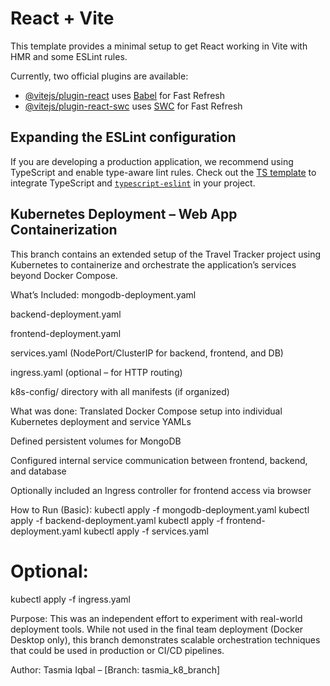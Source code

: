# React + Vite

This template provides a minimal setup to get React working in Vite with HMR and some ESLint rules.

Currently, two official plugins are available:

- [@vitejs/plugin-react](https://github.com/vitejs/vite-plugin-react/blob/main/packages/plugin-react/README.md) uses [Babel](https://babeljs.io/) for Fast Refresh
- [@vitejs/plugin-react-swc](https://github.com/vitejs/vite-plugin-react-swc) uses [SWC](https://swc.rs/) for Fast Refresh

## Expanding the ESLint configuration

If you are developing a production application, we recommend using TypeScript and enable type-aware lint rules. Check out the [TS template](https://github.com/vitejs/vite/tree/main/packages/create-vite/template-react-ts) to integrate TypeScript and [`typescript-eslint`](https://typescript-eslint.io) in your project.

## Kubernetes Deployment – Web App Containerization
This branch contains an extended setup of the Travel Tracker project using Kubernetes to containerize and orchestrate the application’s services beyond Docker Compose.

What’s Included:
mongodb-deployment.yaml

backend-deployment.yaml

frontend-deployment.yaml

services.yaml (NodePort/ClusterIP for backend, frontend, and DB)

ingress.yaml (optional – for HTTP routing)

k8s-config/ directory with all manifests (if organized)

What was done:
Translated Docker Compose setup into individual Kubernetes deployment and service YAMLs

Defined persistent volumes for MongoDB

Configured internal service communication between frontend, backend, and database

Optionally included an Ingress controller for frontend access via browser

How to Run (Basic):
kubectl apply -f mongodb-deployment.yaml
kubectl apply -f backend-deployment.yaml
kubectl apply -f frontend-deployment.yaml
kubectl apply -f services.yaml

# Optional:
kubectl apply -f ingress.yaml

Purpose:
This was an independent effort to experiment with real-world deployment tools. While not used in the final team deployment (Docker Desktop only), this branch demonstrates scalable orchestration techniques that could be used in production or CI/CD pipelines.

Author:
Tasmia Iqbal – [Branch: tasmia_k8_branch]

